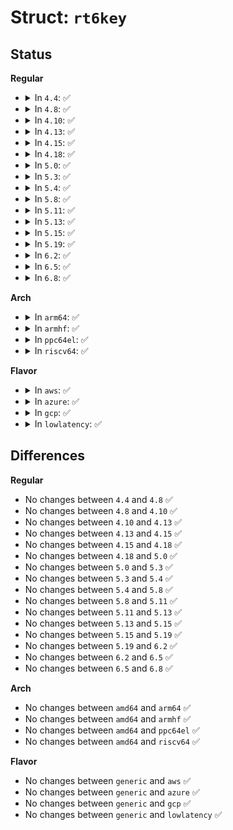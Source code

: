 # Struct: <code>rt6key</code>

## Status
<b>Regular</b>
<ul>
<li>
<details>
<summary>In <code>4.4</code>: ✅</summary>

```c
struct rt6key {
    struct in6_addr addr;
    int plen;
};
```
</details>
</li>
<li>
<details>
<summary>In <code>4.8</code>: ✅</summary>

```c
struct rt6key {
    struct in6_addr addr;
    int plen;
};
```
</details>
</li>
<li>
<details>
<summary>In <code>4.10</code>: ✅</summary>

```c
struct rt6key {
    struct in6_addr addr;
    int plen;
};
```
</details>
</li>
<li>
<details>
<summary>In <code>4.13</code>: ✅</summary>

```c
struct rt6key {
    struct in6_addr addr;
    int plen;
};
```
</details>
</li>
<li>
<details>
<summary>In <code>4.15</code>: ✅</summary>

```c
struct rt6key {
    struct in6_addr addr;
    int plen;
};
```
</details>
</li>
<li>
<details>
<summary>In <code>4.18</code>: ✅</summary>

```c
struct rt6key {
    struct in6_addr addr;
    int plen;
};
```
</details>
</li>
<li>
<details>
<summary>In <code>5.0</code>: ✅</summary>

```c
struct rt6key {
    struct in6_addr addr;
    int plen;
};
```
</details>
</li>
<li>
<details>
<summary>In <code>5.3</code>: ✅</summary>

```c
struct rt6key {
    struct in6_addr addr;
    int plen;
};
```
</details>
</li>
<li>
<details>
<summary>In <code>5.4</code>: ✅</summary>

```c
struct rt6key {
    struct in6_addr addr;
    int plen;
};
```
</details>
</li>
<li>
<details>
<summary>In <code>5.8</code>: ✅</summary>

```c
struct rt6key {
    struct in6_addr addr;
    int plen;
};
```
</details>
</li>
<li>
<details>
<summary>In <code>5.11</code>: ✅</summary>

```c
struct rt6key {
    struct in6_addr addr;
    int plen;
};
```
</details>
</li>
<li>
<details>
<summary>In <code>5.13</code>: ✅</summary>

```c
struct rt6key {
    struct in6_addr addr;
    int plen;
};
```
</details>
</li>
<li>
<details>
<summary>In <code>5.15</code>: ✅</summary>

```c
struct rt6key {
    struct in6_addr addr;
    int plen;
};
```
</details>
</li>
<li>
<details>
<summary>In <code>5.19</code>: ✅</summary>

```c
struct rt6key {
    struct in6_addr addr;
    int plen;
};
```
</details>
</li>
<li>
<details>
<summary>In <code>6.2</code>: ✅</summary>

```c
struct rt6key {
    struct in6_addr addr;
    int plen;
};
```
</details>
</li>
<li>
<details>
<summary>In <code>6.5</code>: ✅</summary>

```c
struct rt6key {
    struct in6_addr addr;
    int plen;
};
```
</details>
</li>
<li>
<details>
<summary>In <code>6.8</code>: ✅</summary>

```c
struct rt6key {
    struct in6_addr addr;
    int plen;
};
```
</details>
</li>
</ul>
<b>Arch</b>
<ul>
<li>
<details>
<summary>In <code>arm64</code>: ✅</summary>

```c
struct rt6key {
    struct in6_addr addr;
    int plen;
};
```
</details>
</li>
<li>
<details>
<summary>In <code>armhf</code>: ✅</summary>

```c
struct rt6key {
    struct in6_addr addr;
    int plen;
};
```
</details>
</li>
<li>
<details>
<summary>In <code>ppc64el</code>: ✅</summary>

```c
struct rt6key {
    struct in6_addr addr;
    int plen;
};
```
</details>
</li>
<li>
<details>
<summary>In <code>riscv64</code>: ✅</summary>

```c
struct rt6key {
    struct in6_addr addr;
    int plen;
};
```
</details>
</li>
</ul>
<b>Flavor</b>
<ul>
<li>
<details>
<summary>In <code>aws</code>: ✅</summary>

```c
struct rt6key {
    struct in6_addr addr;
    int plen;
};
```
</details>
</li>
<li>
<details>
<summary>In <code>azure</code>: ✅</summary>

```c
struct rt6key {
    struct in6_addr addr;
    int plen;
};
```
</details>
</li>
<li>
<details>
<summary>In <code>gcp</code>: ✅</summary>

```c
struct rt6key {
    struct in6_addr addr;
    int plen;
};
```
</details>
</li>
<li>
<details>
<summary>In <code>lowlatency</code>: ✅</summary>

```c
struct rt6key {
    struct in6_addr addr;
    int plen;
};
```
</details>
</li>
</ul>

## Differences
<b>Regular</b>
<ul>
<li>
No changes between <code>4.4</code> and <code>4.8</code> ✅
</li>
<li>
No changes between <code>4.8</code> and <code>4.10</code> ✅
</li>
<li>
No changes between <code>4.10</code> and <code>4.13</code> ✅
</li>
<li>
No changes between <code>4.13</code> and <code>4.15</code> ✅
</li>
<li>
No changes between <code>4.15</code> and <code>4.18</code> ✅
</li>
<li>
No changes between <code>4.18</code> and <code>5.0</code> ✅
</li>
<li>
No changes between <code>5.0</code> and <code>5.3</code> ✅
</li>
<li>
No changes between <code>5.3</code> and <code>5.4</code> ✅
</li>
<li>
No changes between <code>5.4</code> and <code>5.8</code> ✅
</li>
<li>
No changes between <code>5.8</code> and <code>5.11</code> ✅
</li>
<li>
No changes between <code>5.11</code> and <code>5.13</code> ✅
</li>
<li>
No changes between <code>5.13</code> and <code>5.15</code> ✅
</li>
<li>
No changes between <code>5.15</code> and <code>5.19</code> ✅
</li>
<li>
No changes between <code>5.19</code> and <code>6.2</code> ✅
</li>
<li>
No changes between <code>6.2</code> and <code>6.5</code> ✅
</li>
<li>
No changes between <code>6.5</code> and <code>6.8</code> ✅
</li>
</ul>
<b>Arch</b>
<ul>
<li>
No changes between <code>amd64</code> and <code>arm64</code> ✅
</li>
<li>
No changes between <code>amd64</code> and <code>armhf</code> ✅
</li>
<li>
No changes between <code>amd64</code> and <code>ppc64el</code> ✅
</li>
<li>
No changes between <code>amd64</code> and <code>riscv64</code> ✅
</li>
</ul>
<b>Flavor</b>
<ul>
<li>
No changes between <code>generic</code> and <code>aws</code> ✅
</li>
<li>
No changes between <code>generic</code> and <code>azure</code> ✅
</li>
<li>
No changes between <code>generic</code> and <code>gcp</code> ✅
</li>
<li>
No changes between <code>generic</code> and <code>lowlatency</code> ✅
</li>
</ul>
